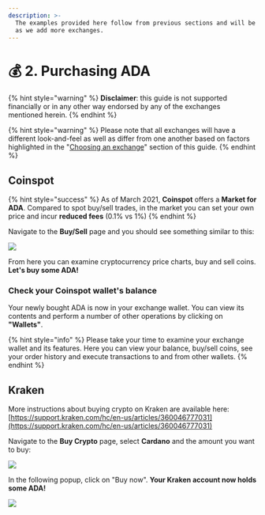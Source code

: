 ```yaml
---
description: >-
  The examples provided here follow from previous sections and will be updated
  as we add more exchanges.
---
```


# 💰 2. Purchasing ADA

{% hint style="warning" %}
**Disclaimer**: this guide is not supported financially or in any other way endorsed by any of the exchanges mentioned herein.&#x20;
{% endhint %}

{% hint style="warning" %}
Please note that all exchanges will have a different look-and-feel as well as differ from one another based on factors highlighted in the "[Choosing an exchange](choosing-an-exchange/)" section of this guide.&#x20;
{% endhint %}

## Coinspot

{% hint style="success" %}
As of March 2021, **Coinspot** offers a **Market for ADA**. Compared to spot buy/sell trades, in the market you can set your own price and incur **reduced fees** (0.1% vs 1%)
{% endhint %}

Navigate to the **Buy/Sell** page and you should see something similar to this:

![](.gitbook/assets/copinspot\_buy\_sell\_page.png)

From here you can examine cryptocurrency price charts, buy and sell coins. **Let's buy some ADA!**

### **Check your Coinspot wallet's balance**

Your newly bought ADA is now in your exchange wallet. You can view its contents and perform a number of other operations by clicking on **"Wallets"**.

{% hint style="info" %}
Please take your time to examine your exchange wallet and its features. Here you can view your balance, buy/sell coins, see your order history and execute transactions to and from other wallets.
{% endhint %}

## Kraken

More instructions about buying crypto on Kraken are available here: [https://support.kraken.com/hc/en-us/articles/360046777031](https://support.kraken.com/hc/en-us/articles/360046777031)

Navigate to the **Buy Crypto** page, select **Cardano** and the amount you want to buy:

![](.gitbook/assets/kraken\_buy\_01.png)

In the following popup, click on "Buy now". **Your Kraken account now holds some ADA!**

![](.gitbook/assets/kraken\_buy\_02.png)
